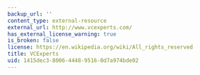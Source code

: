 ```yaml
---
backup_url: ''
content_type: external-resource
external_url: http://www.vcexperts.com/
has_external_license_warning: true
is_broken: false
license: https://en.wikipedia.org/wiki/All_rights_reserved
title: VCExperts
uid: 1415dec3-8006-4448-9516-0d7a974bde02
---
```

